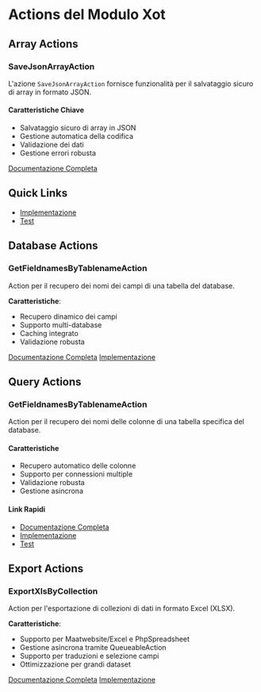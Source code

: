 # Actions del Modulo Xot

## Array Actions

### SaveJsonArrayAction

L'azione `SaveJsonArrayAction` fornisce funzionalità per il salvataggio sicuro di array in formato JSON.

#### Caratteristiche Chiave
- Salvataggio sicuro di array in JSON
- Gestione automatica della codifica
- Validazione dei dati
- Gestione errori robusta

[Documentazione Completa](../../laravel/Modules/Xot/docs/actions/array/save-json-array-action.md)

## Quick Links
- [Implementazione](../../laravel/Modules/Xot/app/Actions/Array/SaveJsonArrayAction.php)
- [Test](../../laravel/Modules/Xot/tests/Unit/Actions/Array/SaveJsonArrayActionTest.php)

## Database Actions

### GetFieldnamesByTablenameAction

Action per il recupero dei nomi dei campi di una tabella del database.

**Caratteristiche**:
- Recupero dinamico dei campi
- Supporto multi-database
- Caching integrato
- Validazione robusta

[Documentazione Completa](../../../laravel/Modules/Xot/docs/actions/get-fieldnames-by-tablename-action.md)
[Implementazione](../../../laravel/Modules/Xot/app/Actions/GetFieldnamesByTablenameAction.php)

## Query Actions

### GetFieldnamesByTablenameAction
Action per il recupero dei nomi delle colonne di una tabella specifica del database.

#### Caratteristiche
- Recupero automatico delle colonne
- Supporto per connessioni multiple
- Validazione robusta
- Gestione asincrona

#### Link Rapidi
- [Documentazione Completa](../../../laravel/Modules/Xot/docs/actions/query/get-fieldnames-by-tablename.md)
- [Implementazione](../../../laravel/Modules/Xot/app/Actions/Query/GetFieldnamesByTablenameAction.php)
- [Test](../../../laravel/Modules/Xot/Tests/Actions/Query/GetFieldnamesByTablenameActionTest.php)

## Export Actions

### ExportXlsByCollection

Action per l'esportazione di collezioni di dati in formato Excel (XLSX).

**Caratteristiche**:
- Supporto per Maatwebsite/Excel e PhpSpreadsheet
- Gestione asincrona tramite QueueableAction
- Supporto per traduzioni e selezione campi
- Ottimizzazione per grandi dataset

[Documentazione Completa](../../laravel/Modules/Xot/docs/actions/export/export-xls-by-collection.md)
[Implementazione](../../laravel/Modules/Xot/app/Actions/Export/ExportXlsByCollection.php) 